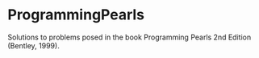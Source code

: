 # ProgrammingPearls
Solutions to problems posed in the book Programming Pearls 2nd Edition (Bentley, 1999).

